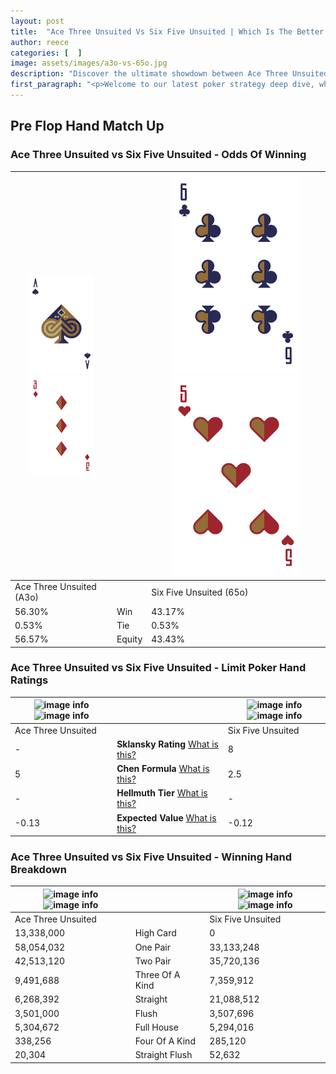 ```yaml
---
layout: post
title:  "Ace Three Unsuited Vs Six Five Unsuited | Which Is The Better Hand In Poker? A Complete Guide"
author: reece
categories: [  ]
image: assets/images/a3o-vs-65o.jpg
description: "Discover the ultimate showdown between Ace Three Unsuited and Six Five Unsuited in poker! Uncover the odds, strategies, and scenarios where one hand triumphs over the other. Get ready to up your poker game with this thrilling analysis."
first_paragraph: "<p>Welcome to our latest poker strategy deep dive, where we're pitting two distinct hands against each other in a high-stakes showdown: Ace Three Unsuited vs Six Five Unsuited.</p><p>In the dynamic world of poker, every decision counts, and knowing which hand holds the upper hand is key to your success at the table.</p><p>In this article, we'll dissect these two hands, explore the scenarios where one dominates the other, and equip you with the knowledge to make strategic choices that can tip the odds in your favor.</p><p>Get ready to unravel the intriguing dynamics of these poker hands and elevate your game to new heights.</p>"
---
```




[comment]: # (sp0)

## Pre Flop Hand Match Up

<div class="table hand-ratings" markdown="1"> 



### Ace Three Unsuited vs Six Five Unsuited - Odds Of Winning


    
| ![image info](assets/images/hand1/A.png) ![image info](assets/images/hand1/3o.png) |  | ![image info](assets/images/hand2/6.png) ![image info](assets/images/hand2/5o.png) |
| -------- | -------- | -------- |
| Ace Three Unsuited (A3o) |  | Six Five Unsuited (65o) |
| 56.30% | Win | 43.17% |
| 0.53% | Tie | 0.53% |
| 56.57% | Equity | 43.43% |




[comment]: # (sp1)



### Ace Three Unsuited vs Six Five Unsuited - Limit Poker Hand Ratings


    
| ![image info](https://www.riverpairs.com/assets/images/hand1/A.png) ![image info](https://www.riverpairs.com/assets/images/hand1/3o.png) |  | ![image info](https://www.riverpairs.com/assets/images/hand2/6.png) ![image info](https://www.riverpairs.com/assets/images/hand2/5o.png) |
| -------- | -------- | -------- |
| Ace Three Unsuited |  | Six Five Unsuited |
| - | **Sklansky Rating** [What is this?](/sklansky-rating-explained) | 8 |
| 5 | **Chen Formula** [What is this?](/chen-formula-explained) | 2.5 |
| - | **Hellmuth Tier** [What is this?](/Hellmuth-tier-explained) | - |
| -0.13 | **Expected Value** [What is this?](/expected-value-explained) | -0.12 |




[comment]: # (sp2)



### Ace Three Unsuited vs Six Five Unsuited - Winning Hand Breakdown


    
| ![image info](https://www.riverpairs.com/assets/images/hand1/A.png) ![image info](https://www.riverpairs.com/assets/images/hand1/3o.png) |  | ![image info](https://www.riverpairs.com/assets/images/hand2/6.png) ![image info](https://www.riverpairs.com/assets/images/hand2/5o.png) |
| -------- | -------- | -------- |
| Ace Three Unsuited |  | Six Five Unsuited |
| 13,338,000 | High Card | 0 |
| 58,054,032 | One Pair | 33,133,248 |
| 42,513,120 | Two Pair | 35,720,136 |
| 9,491,688 | Three Of A Kind | 7,359,912 |
| 6,268,392 | Straight | 21,088,512 |
| 3,501,000 | Flush | 3,507,696 |
| 5,304,672 | Full House | 5,294,016 |
| 338,256 | Four Of A Kind | 285,120 |
| 20,304 | Straight Flush | 52,632 |




[comment]: # (sp3)



</div>

[comment]: # (sp4)



[comment]: # (sp5)

